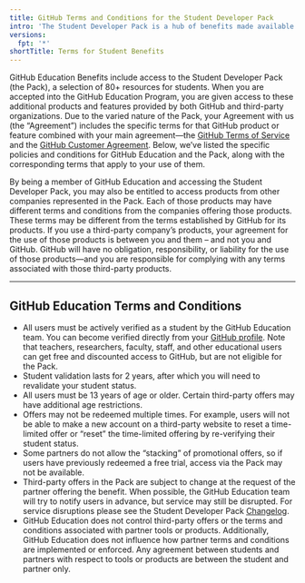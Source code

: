 ```yaml
---
title: GitHub Terms and Conditions for the Student Developer Pack
intro: 'The Student Developer Pack is a hub of benefits made available to verified learners who have approved accounts confirming student status. Explore all terms and conditions associated with gaining and using these developer resources.'
versions: 
  fpt: '*'
shortTitle: Terms for Student Benefits
---
```





GitHub Education Benefits include access to the Student Developer Pack (the Pack), a selection of 80+ resources for students. When you are accepted into the GitHub Education Program, you are given access to these additional products and features provided by both GitHub and third-party organizations. Due to the varied nature of the Pack, your Agreement with us (the “Agreement”) includes the specific terms for that GitHub product or feature combined with your main agreement—the [GitHub Terms of Service](https://docs.github.com/en/site-policy/github-terms/github-terms-of-service) and the [GitHub Customer Agreement](https://github.com/customer-terms). Below, we’ve listed the specific policies and conditions for GitHub Education and the Pack, along with the corresponding terms that apply to your use of them.

By being a member of GitHub Education and accessing the Student Developer Pack, you may also be entitled to access products from other companies represented in the Pack. Each of those products may have different terms and conditions from the companies offering those products. These terms may be different from the terms established by GitHub for its products. If you use a third-party company’s products, your agreement for the use of those products is between you and them – and not you and GitHub. GitHub will have no obligation, responsibility, or liability for the use of those products—and you are responsible for complying with any terms associated with those third-party products.

---

## GitHub Education Terms and Conditions

- All users must be actively verified as a student by the GitHub Education team. You can become verified directly from your [GitHub profile](https://github.com/settings/education/benefits). Note that teachers, researchers, faculty, staff, and other educational users can get free and discounted access to GitHub, but are not eligible for the Pack.
- Student validation lasts for 2 years, after which you will need to revalidate your student status.
- All users must be 13 years of age or older. Certain third-party offers may have additional age restrictions.
- Offers may not be redeemed multiple times. For example, users will not be able to make a new account on a third-party website to reset a time-limited offer or “reset” the time-limited offering by re-verifying their student status.
- Some partners do not allow the “stacking” of promotional offers, so if users have previously redeemed a free trial, access via the Pack may not be available.
- Third-party offers in the Pack are subject to change at the request of the partner offering the benefit. When possible, the GitHub Education team will try to notify users in advance, but service may still be disrupted. For service disruptions please see the Student Developer Pack [Changelog](https://github.com/github-education-resources/Student-Developer-Pack-Current-Partners-FAQ/blob/main/SDP-changelog.md).
- GitHub Education does not control third-party offers or the terms and conditions associated with partner tools or products. Additionally, GitHub Education does not influence how partner terms and conditions are implemented or enforced. Any agreement between students and partners with respect to tools or products are between the student and partner only.
